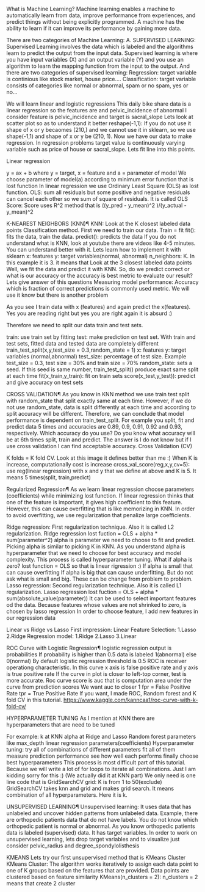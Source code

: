 What is Machine Learning?
Machine learning enables a machine to automatically learn from data, improve performance from experiences, and predict things without being explicitly programmed. A machine has the ability to learn if it can improve its performance by gaining more data.

There are two categories of Machine Learning:
A. SUPERVISED LEARNING: Supervised Learning involves the data which is labeled and the algorithms learn to predict the output from the input data. Supervised learning is where you have input variables (X) and an output variable (Y) and you use an algorithm to learn the mapping function from the input to the output. And there are two categories of supervised learning:
Regression: target variable is continious like stock market, house price....
Classification: target variable consists of categories like normal or abnormal, spam or no spam, yes or no...

We will learn linear and logistic regressions
This daily bike share data is a linear regression so the features are and pelvic_incidence of abnormal
I consider feature is pelvic_incidence and target is sacral_slope
Lets look at scatter plot so as to understand it better
reshape(-1,1): If you do not use it shape of x or y becaomes (210,) and we cannot use it in sklearn, so we use shape(-1,1) and shape of x or y be (210, 1).
Now we have our data to make regression. In regression problems target value is continuously varying variable such as price of house or sacral_slope. Lets fit line into this points.


Linear regression

y = ax + b where y = target, x = feature and a = parameter of model
We choose parameter of model(a) according to minimum error function that is lost function
In linear regression we use Ordinary Least Square (OLS) as lost function.
OLS: sum all residuals but some positive and negative residuals can cancel each other so we sum of square of residuals. It is called OLS
Score: Score uses R^2 method that is ((y_pred - y_mean)^2 )/(y_actual - y_mean)^2

K-NEAREST NEIGHBORS (KNN)¶
KNN: Look at the K closest labeled data points
Classification method.
First we need to train our data. Train = fit
fit(): fits the data, train the data.
predict(): predicts the data
If you do not understand what is KNN, look at youtube there are videos like 4-5 minutes. You can understand better with it.
Lets learn how to implement it with sklearn
x: features
y: target variables(normal, abnormal)
n_neighbors: K. In this example it is 3. it means that Look at the 3 closest labeled data points
Well, we fit the data and predict it with KNN.
So, do we predict correct or what is our accuracy or the accuracy is best metric to evaluate our result? Lets give answer of this questions
Measuring model performance:
Accuracy which is fraction of correct predictions is commonly used metric. We will use it know but there is another problem

As you see I train data with x (features) and again predict the x(features). Yes you are reading right but yes you are right again it is absurd :)


Therefore we need to split our data train and test sets.

train: use train set by fitting
test: make prediction on test set.
With train and test sets, fitted data and tested data are completely different
train_test_split(x,y,test_size = 0.3,random_state = 1)
x: features
y: target variables (normal,abnormal)
test_size: percentage of test size. Example test_size = 0.3, test size = 30% and train size = 70%
random_state: sets a seed. If this seed is same number, train_test_split() produce exact same split at each time
fit(x_train,y_train): fit on train sets
score(x_test,y_test)): predict and give accuracy on test sets


CROSS VALIDATION¶
As you know in KNN method we use train test split with random_state that split exactly same at each time. However, if we do not use random_state, data is split differently at each time and according to split accuracy will be different. Therefore, we can conclude that model performance is dependent on train_test_split. For example you split, fit and predict data 5 times and accuracies are 0.89, 0.9, 0.91, 0.92 and 0.93, respectively. Which accuracy do you use? Do you know what accuracy will be at 6th times split, train and predict. The answer is I do not know but if I use cross validation I can find acceptable accuracy.
Cross Validation (CV)

K folds = K fold CV.
Look at this image it defines better than me :)
When K is increase, computationally cost is increase
cross_val_score(reg,x,y,cv=5): use reg(linear regression) with x and y that we define at above and K is 5. It means 5 times(split, train,predict)

Regularized Regression¶
As we learn linear regression choose parameters (coefficients) while minimizing lost function. If linear regression thinks that one of the feature is important, it gives high coefficient to this feature. However, this can cause overfitting that is like memorizing in KNN. In order to avoid overfitting, we use regularization that penalize large coefficients.

Ridge regression: First regularization technique. Also it is called L2 regularization.
Ridge regression lost fuction = OLS + alpha * sum(parameter^2)
alpha is parameter we need to choose to fit and predict. Picking alpha is similar to picking K in KNN. As you understand alpha is hyperparameter that we need to choose for best accuracy and model complexity. This process is called hyperparameter tuning.
What if alpha is zero? lost function = OLS so that is linear rigression :)
If alpha is small that can cause overfitting
If alpha is big that can cause underfitting. But do not ask what is small and big. These can be change from problem to problem.
Lasso regression: Second regularization technique. Also it is called L1 regularization.
Lasso regression lost fuction = OLS + alpha * sum(absolute_value(parameter))
It can be used to select important features od the data. Because features whose values are not shrinked to zero, is chosen by lasso regression
In order to choose feature, I add new features in our regression data

Linear vs Ridge vs Lasso First impression: Linear Feature Selection: 1.Lasso 2.Ridge Regression model: 1.Ridge 2.Lasso 3.Linear

ROC Curve with Logistic Regression¶
logistic regression output is probabilities
If probability is higher than 0.5 data is labeled 1(abnormal) else 0(normal)
By default logistic regression threshold is 0.5
ROC is receiver operationg characteristic. In this curve x axis is false positive rate and y axis is true positive rate
If the curve in plot is closer to left-top corner, test is more accurate.
Roc curve score is auc that is computation area under the curve from prediction scores
We want auc to closer 1
fpr = False Positive Rate
tpr = True Positive Rate
If you want, I made ROC, Random forest and K fold CV in this tutorial. https://www.kaggle.com/kanncaa1/roc-curve-with-k-fold-cv/


HYPERPARAMETER TUNING
As I mention at KNN there are hyperparameters that are need to be tuned

For example:
k at KNN
alpha at Ridge and Lasso
Random forest parameters like max_depth
linear regression parameters(coefficients)
Hyperparameter tuning:
try all of combinations of different parameters
fit all of them
measure prediction performance
see how well each performs
finally choose best hyperparameters
This process is most difficult part of this tutorial. Because we will write a lot of for loops to iterate all combinations. Just I am kidding sorry for this :) (We actually did it at KNN part)
We only need is one line code that is GridSearchCV
grid: K is from 1 to 50(exclude)
GridSearchCV takes knn and grid and makes grid search. It means combination of all hyperparameters. Here it is k.

UNSUPERVISED LEARNING¶
Unsupervised learning: It uses data that has unlabeled and uncover hidden patterns from unlabeled data. Example, there are orthopedic patients data that do not have labels. You do not know which orthopedic patient is normal or abnormal.
As you know orthopedic patients data is labeled (supervised) data. It has target variables. In order to work on unsupervised learning, lets drop target variables and to visualize just consider pelvic_radius and degree_spondylolisthesis


KMEANS
Lets try our first unsupervised method that is KMeans Cluster
KMeans Cluster: The algorithm works iteratively to assign each data point to one of K groups based on the features that are provided. Data points are clustered based on feature similarity
KMeans(n_clusters = 2): n_clusters = 2 means that create 2 cluster


